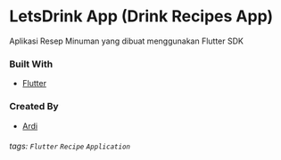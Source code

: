 # LetsDrink App (Drink Recipes App)
Aplikasi Resep Minuman yang dibuat menggunakan Flutter SDK

### Built With
- [Flutter](https://flutter.dev)

### Created By
- [Ardi](https://github.com/ardi464)

###### tags: `Flutter` `Recipe` `Application`
